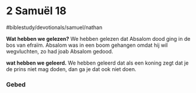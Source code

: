 # 2 Samuël 18 
#biblestudy/devotionals/samuel/nathan

**Wat hebben we gelezen?**
We hebben gelezen dat Absalom dood ging in de bos van efraïm. Absalom was in een boom gehangen omdat hij wil wegvluchten, zo had joab Absalom gedood.

**wat hebben we geleerd.**
We hebben geleerd dat als een koning zegt dat je de prins niet mag doden,  dan ga je dat ook niet doen.

### Gebed 